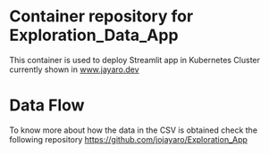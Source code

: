 # Container repository for Exploration_Data_App
This container is used to deploy Streamlit app in Kubernetes Cluster currently shown in www.jayaro.dev

# Data Flow
To know more about how the data in the CSV is obtained check the following repository
https://github.com/jojayaro/Exploration_App
